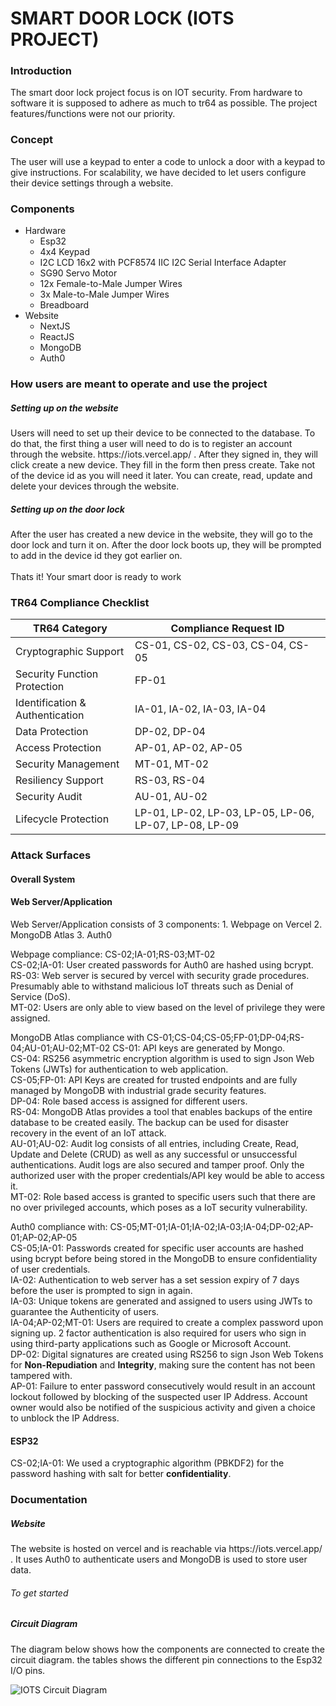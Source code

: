 <h1>SMART DOOR LOCK (IOTS PROJECT)</h1>

<h3>Introduction</h3>
The smart door lock project focus is on IOT security. From hardware to software it is supposed to adhere as much to tr64 as possible. The project features/functions were not our priority. 

<h3>Concept</h3>
The user will use a keypad to enter a code to unlock a door with a keypad to give instructions. For scalability, we have decided to let users configure their device settings through a website.
</br>

<h3>Components</h3>
<ul>
  <li>Hardware
    <ul>
      <li>Esp32</li>
      <li>4x4 Keypad</li>
      <li>I2C LCD 16x2 with PCF8574 IIC I2C Serial Interface Adapter</li>
      <li>SG90 Servo Motor</li>
      <li>12x Female-to-Male Jumper Wires</li>
      <li>3x Male-to-Male Jumper Wires</li>
      <li>Breadboard</li>
    </ul>
  </li>
  <li>Website
    <ul>
      <li>NextJS</li>
      <li>ReactJS</li>
      <li>MongoDB</li>
      <li>Auth0</li>
    </ul>
  </li>
</ul>
<h3>How users are meant to operate and use the project</h3>
<h5>Setting up on the website</h5>
Users will need to set up their device to be connected to the database. To do that, the first thing a user will need to do is to register an account through the website. https://iots.vercel.app/ . After they signed in, they will click create a new device. They fill in the form then press create. Take not of the device id as you will need it later. You can create, read, update and delete your devices through the website.

<h5>Setting up on the door lock</h5>
After the user has created a new device in the website, they will go to the door lock and turn it on. After the door lock boots up, they will be prompted to add in the device id they got earlier on. 
</br>
</br>
Thats it! Your smart door is ready to work

<h3>TR64 Compliance Checklist</h3>

| TR64 Category  | Compliance Request ID |
| ------------- | ------------- |
| Cryptographic Support  | CS-01, CS-02, CS-03, CS-04, CS-05  |
| Security Function Protection  | FP-01  |
| Identification & Authentication  | IA-01, IA-02, IA-03, IA-04  |
| Data Protection  | DP-02, DP-04  |
| Access Protection  | AP-01, AP-02, AP-05  |
| Security Management  |  MT-01, MT-02  |
| Resiliency Support  | RS-03, RS-04  |
| Security Audit  | AU-01, AU-02  |
| Lifecycle Protection  | LP-01, LP-02, LP-03, LP-05, LP-06, LP-07, LP-08, LP-09  |

<h3>Attack Surfaces</h3>
<h4>Overall System</h4>
<p>

</p>

<h4>Web Server/Application</h4>
<p>
Web Server/Application consists of 3 components:
1. Webpage on Vercel
2. MongoDB Atlas
3. Auth0

Webpage compliance: CS-02;IA-01;RS-03;MT-02 </br>
CS-02;IA-01: User created passwords for Auth0 are hashed using bcrypt. </br>
RS-03: Web server is secured by vercel with security grade procedures. Presumably able to withstand malicious IoT threats such as Denial of Service (DoS). </br>
MT-02: Users are only able to view based on the level of privilege they were assigned. </br>

MongoDB Atlas compliance with CS-01;CS-04;CS-05;FP-01;DP-04;RS-04;AU-01;AU-02;MT-02
CS-01: API keys are generated by Mongo. </br>
CS-04: RS256 asymmetric encryption algorithm is used to sign Json Web Tokens (JWTs) for authentication to web application. </br>
CS-05;FP-01: API Keys are created for trusted endpoints and are fully managed by MongoDB with industrial grade security features. </br>
DP-04: Role based access is assigned for different users. </br>
RS-04: MongoDB Atlas provides a tool that enables backups of the entire database to be created easily. The backup can be used for disaster recovery in the event of an IoT attack.</br>
AU-01;AU-02: Audit log consists of all entries, including Create, Read, Update and Delete (CRUD) as well as any successful or unsuccessful authentications. Audit logs are also secured and tamper proof. Only the authorized user with the proper credentials/API key would be able  to access it. </br>
MT-02: Role based access is granted to specific users such that there are no over privileged accounts, which poses as a IoT security vulnerability. </br>


Auth0 compliance with: CS-05;MT-01;IA-01;IA-02;IA-03;IA-04;DP-02;AP-01;AP-02;AP-05 </br>
CS-05;IA-01: Passwords created for specific user accounts are hashed using bcrypt before being stored in the MongoDB to ensure <bold>confidentiality</bold> of user credentials. </br>
IA-02: Authentication to web server has a set session expiry of 7 days before the user is prompted to sign in again. </br>
IA-03: Unique tokens are generated and assigned to users using JWTs to guarantee the Authenticity of users. </br>
IA-04;AP-02;MT-01: Users are required to create a complex password upon signing up. 2 factor authentication is also required for users who sign in using third-party applications such as Google or Microsoft Account. </br>
DP-02: Digital signatures are created using RS256 to sign Json Web Tokens for <b>Non-Repudiation</b> and <b>Integrity</b>, making sure the content has not been tampered with. </br>
AP-01: Failure to enter password consecutively would result in an account lockout followed by blocking of the suspected user IP Address. Account owner would also be notified of the suspicious activity and given a choice to unblock the IP Address. </br>
</p>

<h4>ESP32</h4> 
<p>
CS-02;IA-01: We used a cryptographic algorithm (PBKDF2) for the password hashing with salt for better <b>confidentiality</b>. </br>
</p>

<h3>Documentation</h3>
<h5>Website</h5>
The website is hosted on vercel and is reachable via https://iots.vercel.app/ . It uses Auth0 to authenticate users and MongoDB is used to store user data.

<h6>To get started</h6>

<h5>Circuit Diagram</h5>
<p>The diagram below shows how the components are connected to create the circuit diagram. the tables shows the different pin connections to the Esp32 I/O pins.</p>
<img src="IOTS circuir diagram.jpg" alt="IOTS Circuit Diagram">
